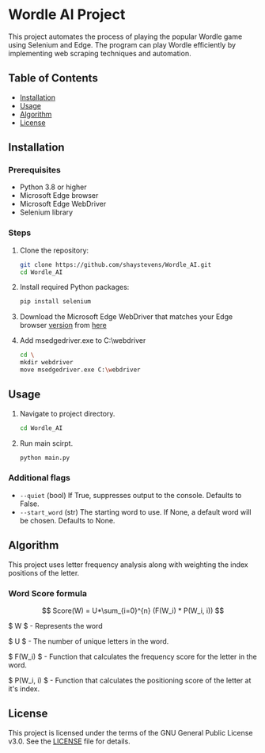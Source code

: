 # Wordle AI Project

This project automates the process of playing the popular Wordle game using Selenium and Edge. The program can play Wordle efficiently by implementing web scraping techniques and automation.

## Table of Contents

- [Installation](#installation)
- [Usage](#usage)
- [Algorithm](#algorithm)
- [License](#license)

## Installation

### Prerequisites

- Python 3.8 or higher
- Microsoft Edge browser
- Microsoft Edge WebDriver
- Selenium library

### Steps

1. Clone the repository:
   ```bash
   git clone https://github.com/shaystevens/Wordle_AI.git
   cd Wordle_AI
   ```
2. Install required Python packages:
    ```bash
    pip install selenium
    ```
3. Download the Microsoft Edge WebDriver that matches your Edge browser [version](https://support.microsoft.com/en-us/microsoft-edge/find-out-which-version-of-microsoft-edge-you-have-c726bee8-c42e-e472-e954-4cf5123497eb) from [here](https://developer.microsoft.com/en-us/microsoft-edge/tools/webdriver/)

4. Add msedgedriver.exe to C:\webdriver
    ```bash
    cd \
    mkdir webdriver
    move msedgedriver.exe C:\webdriver
    ```


## Usage

1. Navigate to project directory.
   ```bash
   cd Wordle_AI
   ```

2. Run main scirpt.
   ```bash
   python main.py
   ```

### Additional flags
* `--quiet` (bool) If True, suppresses output to the console. Defaults to False.
* `--start_word` (str) The starting word to use. If None, a default word will be chosen. Defaults to None.

## Algorithm
This project uses letter frequency analysis along with weighting the index positions of the letter.

### Word Score formula
$$
Score(W) = U*\sum_{i=0}^{n} (F(W_i) * P(W_i, i))
$$

$ W $ - Represents the word

$ U $ - The number of unique letters in the word.

$ F(W_i) $ - Function that calculates the frequency score for the letter in the word.

$ P(W_i, i) $ - Function that calculates the positioning score of the letter at it's index.

## License

This project is licensed under the terms of the GNU General Public License v3.0. See the [LICENSE](./LICENSE) file for details.